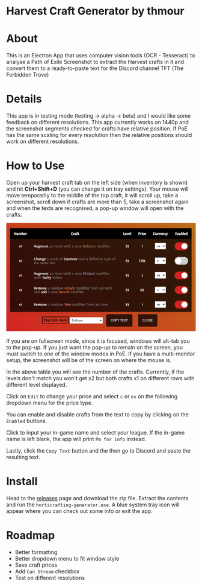 Harvest Craft Generator by thmour
===


About
==

This is an Electron App that uses computer vision tools (OCR - Tesseract)
to analyse a Path of Exile Screenshot to extract the Harvest crafts in it
and convert them to a ready-to-paste text for the Discord channel TFT (The Forbidden Trove)


Details
==

This app is in testing mode (testing -> alpha -> beta) and I would like some feedback on different resolutions.
This app currently works on 1440p and the screenshot segments checked for crafts have relative position. If PoE
has the same scaling for every resolution then the relative positions should work on different resolutions.


How to Use
==

Open up your harvest craft tab on the left side (when inventory is shown) and hit **Ctrl+Shift+D** (you can change it on tray settings). Your mouse will move
temporarily to the middle of the top craft, it will scroll up, take a screenshot, scroll down if crafts are more than 5, take a screenshot again and
when the texts are recognised, a pop-up window will open with the crafts:

![Example Table](resources/harvest-craft-table.png)

If you are on fullscreen mode, since it is focused, windows will alt-tab you to the pop-up.
If you just want the pop-up to remain on the screen, you must switch to one of the window modes in PoE.
If you have a multi-monitor setup, the screenshot will be of the screen on where the mouse is.

In the above table you will see the number of the crafts. Currently, if the levels don't match you won't get x2
but both crafts x1 on different rows with different level displayed.

Click on `Edit` to change your price and select `c` or `ex` on the following dropdown menu for the price type.

You can enable and disable crafts from the text to copy by clicking on the `Enabled` buttons.

Click to input your in-game name and select your league. If the in-game name is left blank, the app will print `Pm for info` instead.

Lastly, click the `Copy Text` button and the then go to Discord and paste the resulting text.


Install
==

Head to the [releases](https://github.com/thmour/Harvest-Craft-Generator/releases) page and download the zip file.
Extract the contents and run the `horticrafting-generator.exe`. A blue system tray icon will appear where you can
check out some info or exit the app.

Roadmap
==

* Better formatting
* Better dropdown menu to fit window style
* Save craft prices
* Add `Can Stream` checkbox
* Test on different resolutions


